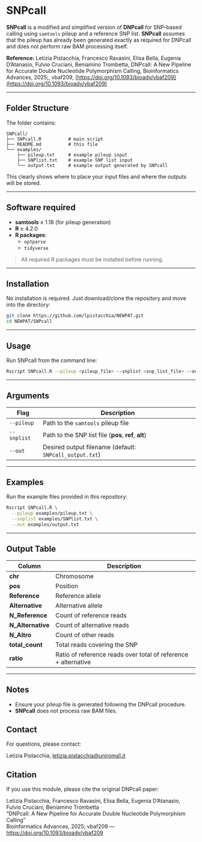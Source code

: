 # **SNPcall**

**SNPcall** is a modified and simplified version of **DNPcall** for SNP-based calling using `samtools` pileup and a reference SNP list.
**SNPcall** assumes that the pileup has already been generated exactly as required for DNPcall and does not perform raw BAM processing itself.

**Reference:**
Letizia Pistacchia, Francesco Ravasini, Elisa Bella, Eugenia D’Atanasio, Fulvio Cruciani, Beniamino Trombetta, DNPcall: A New Pipeline for Accurate Double Nucleotide Polymorphism Calling, Bioinformatics Advances, 2025;, vbaf209, [https://doi.org/10.1093/bioadv/vbaf209](https://doi.org/10.1093/bioadv/vbaf209)

---

## **Folder Structure**

The folder contains:

```
SNPcall/
├── SNPcall.R          # main script
├── README.md          # this file
└── examples/
    ├── pileup.txt     # example pileup input
    ├── SNPlist.txt    # example SNP list input
    └── output.txt     # example output generated by SNPcall
```

This clearly shows where to place your input files and where the outputs will be stored.

---

## **Software required**

- **samtools** ≥ 1.18 (for pileup generation)  
- **R** ≥ 4.2.0  
- **R packages**:
  - `optparse`
  - `tidyverse`

> All required R packages must be installed before running.

---

## **Installation**

No installation is required. Just download/clone the repository and move into the directory:

```bash
git clone https://github.com/lpistacchia/NEWPAT.git
cd NEWPAT/SNPcall
```
---

## **Usage**

Run SNPcall from the command line:

```bash
Rscript SNPcall.R --pileup <pileup_file> --snplist <snp_list_file> --out <output_file>
```

---

## **Arguments**

| **Flag**    | **Description**                                         |
| ----------- | ------------------------------------------------------- |
| `--pileup`  | Path to the `samtools` pileup file                      |
| `--snplist` | Path to the SNP list file (**pos**, **ref**, **alt**)   |
| `--out`     | Desired output filename (default: `SNPcall_output.txt`) |

---

## **Examples**

Run the example files provided in this repository:

```bash
Rscript SNPcall.R \
  --pileup examples/pileup.txt \
  --snplist examples/SNPlist.txt \
  --out examples/output.txt
```

---

## **Output Table**

| **Column**        | **Description**                                                |
| ----------------- | -------------------------------------------------------------- |
| **chr**           | Chromosome                                                     |
| **pos**           | Position                                                       |
| **Reference**     | Reference allele                                               |
| **Alternative**   | Alternative allele                                             |
| **N_Reference**   | Count of reference reads                                       |
| **N_Alternative** | Count of alternative reads                                     |
| **N_Altro**       | Count of other reads                                           |
| **total_count**   | Total reads covering the SNP                                   |
| **ratio**         | Ratio of reference reads over total of reference + alternative |

---

## **Notes**

* Ensure your pileup file is generated following the DNPcall procedure.
* **SNPcall** does not process raw BAM files.

## Contact

For questions, please contact:

Letizia Pistacchia, letizia.pistacchia@uniroma1.it  


## Citation

If you use this module, please cite the original DNPcall paper:

Letizia Pistacchia, Francesco Ravasini, Elisa Bella, Eugenia D’Atanasio, Fulvio Cruciani, Beniamino Trombetta  
“DNPcall: A New Pipeline for Accurate Double Nucleotide Polymorphism Calling”  
Bioinformatics Advances, 2025; vbaf209 — https://doi.org/10.1093/bioadv/vbaf209
